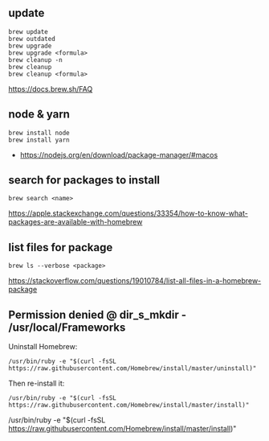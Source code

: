 ## update

```
brew update
brew outdated
brew upgrade
brew upgrade <formula>
brew cleanup -n
brew cleanup
brew cleanup <formula>
```

https://docs.brew.sh/FAQ


## node & yarn

```
brew install node
brew install yarn
```

- https://nodejs.org/en/download/package-manager/#macos

## search for packages to install

`brew search <name>`

https://apple.stackexchange.com/questions/33354/how-to-know-what-packages-are-available-with-homebrew

## list files for package

`brew ls --verbose <package>`

https://stackoverflow.com/questions/19010784/list-all-files-in-a-homebrew-package

## Permission denied @ dir_s_mkdir - /usr/local/Frameworks

Uninstall Homebrew:

`/usr/bin/ruby -e "$(curl -fsSL https://raw.githubusercontent.com/Homebrew/install/master/uninstall)"`

Then re-install it:

`/usr/bin/ruby -e "$(curl -fsSL https://raw.githubusercontent.com/Homebrew/install/master/install)"`

/usr/bin/ruby -e "$(curl -fsSL https://raw.githubusercontent.com/Homebrew/install/master/install)"